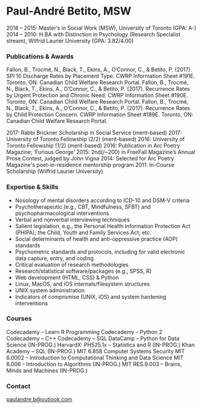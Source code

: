 # Paul-André Betito, MSW

2018 – 2015: Master’s in Social Work (MSW), University of Toronto (GPA: A-) 
2014 – 2010: H.BA with Distinction in Psychology (Research Specialist stream), Wilfrid Laurier University (GPA: 3.82/4.00)

### Publications & Awards

Fallon, B., Trocmé, N., Black, T., Ekins, A., O’Connor, C., & 
Betito, P. (2017). SPI 10 Discharge Rates by Placement Type. CWRP Information Sheet #191E. Toronto, ON: Canadian Child Welfare Research Portal.
Fallon, B., Trocmé, N., Black, T., Ekins, A., O’Connor, C., & 
Betito, P. (2017). Recurrence Rates by Urgent Protection and Chronic Need. CWRP Information Sheet #190E. Toronto, ON: Canadian Child Welfare Research Portal.
Fallon, B., Trocmé, N., Black, T., Ekins, A., O’Connor, C., & 
Betito, P. (2017). Recurrence Rates by Child Protection Concern. CWRP Information Sheet #189E. Toronto, ON: Canadian Child Welfare Research Portal.

2017: Rabbi Brickner Scholarship in Social Service (merit-based)
2017: University of Toronto Fellowship (2/2) (merit-based)
2016: University of Toronto Fellowship (1/2) (merit-based)
2016: Publication in Arc Poetry Magazine; ‘Furious George’ 
2015: 2nd(/~200) in FreeFall Magazine’s Annual Prose Contest, judged by John Vigna
2014: Selected for Arc Poetry Magazine's poet-in-residence mentorship program
2011: In-Course Scholarship (Wilfrid Laurier University)

### Expertise & Skills

* Nosology of mental disorders according to ICD-10 and DSM-V criteria
* Psychotherapeutic (e.g., CBT, Mindfulness, SFBT) and psychopharmacological interventions
* Verbal and nonverbal interviewing techniques
* Salient legislation, e.g., the Personal Health Information Protection Act (PHIPA); the Child, Youth and Family Services Act; etc.
* Social determinants of health and anti-oppressive practice (AOP) standards
* Psychometric standards and protocols, including for valid electronic data capture, entry, and coding
* Critical evaluation of research methodologies
* Research/statistical software/packages (e.g., SPSS, R)
* Web development (HTML, CSS) & Python
* Linux, MacOS, and iOS internals/filesystem structures
* UNIX system administration
* Indicators of compromise (UNIX, iOS) and system hardening interventions

### Courses

Codecademy – Learn R Programming
Codecademy – Python 2
Codecademy – C++
Codecademy – SQL 
DataCamp – Python for Data Science (IN-PROG.)
HarvardX: PH525.1x – Statistics and R (IN-PROG.)
Khan Academy – SQL (IN-PROG.)
MIT 6.858 Computer Systems Security
MIT 6.0002 – Introduction to Computational Thinking and Data Science 
MIT 6.006 - Introduction to Algorithms (IN-PROG.)
MIT RES.9.003 – Brains, Minds and Machines (IN-PROG.)

### Contact

paulandre.b@outlook.com
